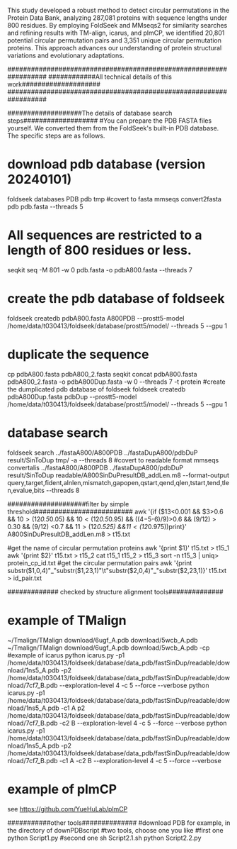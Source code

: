 This study developed a robust method to detect circular permutations in the Protein Data Bank, analyzing 287,081 proteins with sequence lengths under 800 residues. By employing FoldSeek and MMseqs2 for similarity searches and refining results with TM-align, icarus, and plmCP, we identified 20,801 potential circular permutation pairs and 3,351 unique circular permutation proteins. This approach advances our understanding of protein structural variations and evolutionary adaptations.




##################################################################
############All technical details of this work####################
##################################################################


###################The details of database search steps###################
#You can prepare the PDB FASTA files yourself. We converted them from the FoldSeek's built-in PDB database. The specific steps are as follows. 
# download pdb database (version 20240101)  
foldseek databases PDB pdb tmp
#covert to fasta
mmseqs convert2fasta pdb pdb.fasta --threads 5
# All sequences are restricted to a length of 800 residues or less. 
seqkit seq -M 801 -w 0 pdb.fasta -o pdbA800.fasta --threads 7
# create the pdb database of foldseek
foldseek createdb pdbA800.fasta A800PDB --prostt5-model /home/data/t030413/foldseek/database/prostt5/model/ --threads 5 --gpu 1
# duplicate the sequence
cp pdbA800.fasta pdbA800_2.fasta
seqkit concat pdbA800.fasta pdbA800_2.fasta -o pdbA800Dup.fasta -w 0 --threads 7 -t protein
#create the dumplicated pdb database of foldseek
foldseek createdb pdbA800Dup.fasta pdbDup --prostt5-model /home/data/t030413/foldseek/database/prostt5/model/ --threads 5 --gpu 1
# database search
foldseek search ../fastaA800/A800PDB ../fastaDupA800/pdbDuP result/SinToDup tmp/ -a --threads 8
#covert to readable format
mmseqs convertalis ../fastaA800/A800PDB ../fastaDupA800/pdbDuP result/SinToDup readable/A800SinDuPresultDB_addLen.m8  --format-output query,target,fident,alnlen,mismatch,gapopen,qstart,qend,qlen,tstart,tend,tlen,evalue,bits --threads 8


####################filter by simple threshold#########################
awk '{if ($13<0.001 && $3>0.6 && $10 > ($12*0.5*0.05) && $10<($12*0.5*0.95) && (($4-$5-$6)/$9)>0.6 && ($9/$12) > 0.30 && ($9/$12) <0.7 && $11>($12*0.525) &&$11<($12*0.975))print}' A800SinDuPresultDB_addLen.m8 > t15.txt

#get the name of circular permutation proteins
awk '{print $1}' t15.txt > t15_1
awk '{print $2}' t15.txt > t15_2
cat t15_1 t15_2 > t15_3
sort -n t15_3 | uniq> protein_cp_id.txt
#get the circular permutation pairs
awk '{print substr($1,0,4)"_"substr($1,23,1)"\t"substr($2,0,4)"_"substr($2,23,1)}' t15.txt > id_pair.txt 


############# checked by structure alignment tools##############
# example of TMalign
~/Tmalign/TMalign download/6ugf_A.pdb download/5wcb_A.pdb
~/Tmalign/TMalign download/6ugf_A.pdb download/5wcb_A.pdb -cp
#example of icarus
python icarus.py -p1 /home/data/t030413/foldseek/database/data_pdb/fastSinDup/readable/download/1ns5_A.pdb -p2  /home/data/t030413/foldseek/database/data_pdb/fastSinDup/readable/download/7cf7_B.pdb  --exploration-level 4 -c 5 --force --verbose
python icarus.py -p1 /home/data/t030413/foldseek/database/data_pdb/fastSinDup/readable/download/1ns5_A.pdb -c1 A p2  /home/data/t030413/foldseek/database/data_pdb/fastSinDup/readable/download/7cf7_B.pdb -c2 B --exploration-level 4 -c 5 --force --verbose
python icarus.py -p1 /home/data/t030413/foldseek/database/data_pdb/fastSinDup/readable/download/1ns5_A.pdb -p2  /home/data/t030413/foldseek/database/data_pdb/fastSinDup/readable/download/7cf7_B.pdb -c1 A -c2 B --exploration-level 4 -c 5 --force --verbose
# example of plmCP
see https://github.com/YueHuLab/plmCP


###########other tools##############
#download PDB for example, in the directory of downPDBscript
#two tools, choose one you like
#first one
python Script1.py
#second one
sh Script2.1.sh
python Script2.2.py
